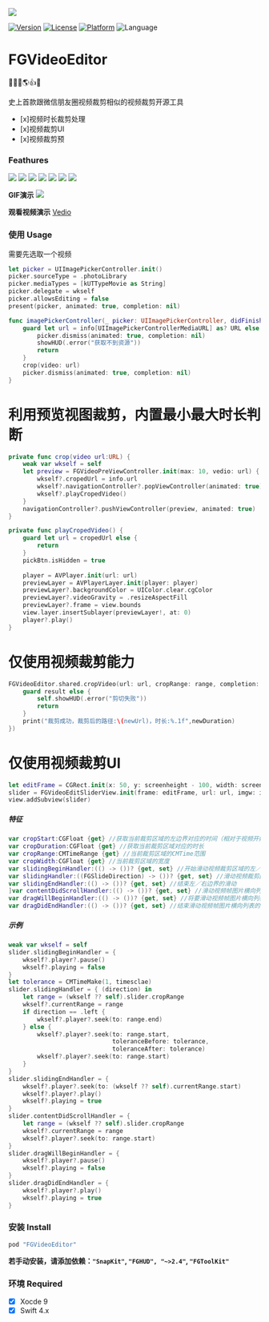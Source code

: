 ![](/screenshoot/title.png)

[![Version](https://img.shields.io/cocoapods/v/FGVideoEditor.svg?style=flat)](http://cocoadocs.org/docsets/FGVideoEditor)
[![License](https://img.shields.io/cocoapods/l/FGVideoEditor.svg?style=flat)](http://cocoadocs.org/docsets/FGVideoEditor)
[![Platform](https://img.shields.io/cocoapods/p/FGVideoEditor.svg?style=flat)](http://cocoadocs.org/docsets/FGVideoEditor)
![Language](https://img.shields.io/badge/Language-%20Swift%204.0%20-blue.svg)

# FGVideoEditor

🎉🚀📅🌎👍🎉

史上首款跟微信朋友圈视频裁剪相似的视频裁剪开源工具

- [x]视频时长裁剪处理
- [x]视频裁剪UI
- [x]视频裁剪预

### Feathures

![](/screenshoot/1.PNG)
![](/screenshoot/2.PNG)
![](/screenshoot/3.PNG)
![](/screenshoot/4.PNG)
![](/screenshoot/5.PNG)
![](/screenshoot/6.PNG)
![](/screenshoot/7.PNG)

****GIF演示****
![](/screenshoot/demo.gif)

****观看视频演示****
[Vedio](https://pan.baidu.com/s/1UlDhhAjrWGihpgGy6wPrIA)

### 使用 Usage

需要先选取一个视频

```swift
let picker = UIImagePickerController.init()
picker.sourceType = .photoLibrary
picker.mediaTypes = [kUTTypeMovie as String]
picker.delegate = wkself
picker.allowsEditing = false
present(picker, animated: true, completion: nil)

func imagePickerController(_ picker: UIImagePickerController, didFinishPickingMediaWithInfo info: [String : Any]) {
    guard let url = info[UIImagePickerControllerMediaURL] as? URL else {
        picker.dismiss(animated: true, completion: nil)
        showHUD(.error("获取不到资源"))
        return
    }
    crop(video: url)
    picker.dismiss(animated: true, completion: nil)
}
```

# 利用预览视图裁剪，内置最小最大时长判断

```swift
private func crop(video url:URL) {
    weak var wkself = self
    let preview = FGVideoPreViewController.init(max: 10, vedio: url) { (edit, info) in
        wkself?.cropedUrl = info.url
        wkself?.navigationController?.popViewController(animated: true)
        wkself?.playCropedVideo()
    }
    navigationController?.pushViewController(preview, animated: true)
}

private func playCropedVideo() {
    guard let url = cropedUrl else {
        return
    }
    pickBtn.isHidden = true
    
    player = AVPlayer.init(url: url)
    previewLayer = AVPlayerLayer.init(player: player)
    previewLayer?.backgroundColor = UIColor.clear.cgColor
    previewLayer?.videoGravity = .resizeAspectFill
    previewLayer?.frame = view.bounds
    view.layer.insertSublayer(previewLayer!, at: 0)
    player?.play()
}
```

# 仅使用视频裁剪能力

```swift
FGVideoEditor.shared.cropVideo(url: url, cropRange: range, completion: { (newUrl, newDuration, result) in
    guard result else {
        self.showHUD(.error("剪切失败"))
        return
    }
    print("裁剪成功，裁剪后的路径:\(newUrl)，时长:%.1f",newDuration)
})
```

# 仅使用视频裁剪UI
```swift
let editFrame = CGRect.init(x: 50, y: screenheight - 100, width: screenwidth - 100, height: 50)
slider = FGVideoEditSliderView.init(frame: editFrame, url: url, imgw: imgw, maxduration: 10)
view.addSubview(slider)
```

##### 特征

```swift
var cropStart:CGFloat {get} //获取当前裁剪区域的左边界对应的时间（相对于视频开始播放的位置为0s）
var cropDuration:CGFloat {get} //获取当前裁剪区域对应的时长
var cropRange:CMTimeRange {get} //当前裁剪区域的CMTime范围
var cropWidth:CGFloat {get} //当前裁剪区域的宽度
var slidingBeginHandler:(() -> ())? {get, set} //开始滑动视频裁剪区域的左／右边界的回调
var slidingHandler:((FGSlideDirection) -> ())? {get, set} //滑动视频裁剪区域的左／右边界的回调
var slidingEndHandler:(() -> ())? {get, set} //结束左／右边界的滑动
]var contentDidScrollHandler:(() -> ())? {get, set} //滑动视频帧图片横向列表的回调
var dragWillBeginHandler:(() -> ())? {get, set} //将要滑动视频帧图片横向列表的回调
var dragDidEndHandler:(() -> ())? {get, set} //结束滑动视频帧图片横向列表的回调
```

##### 示例

```swift
weak var wkself = self
slider.slidingBeginHandler = {
    wkself?.player?.pause()
    wkself?.playing = false
}
let tolerance = CMTimeMake(1, timesclae)
slider.slidingHandler = { (direction) in
    let range = (wkself ?? self).slider.cropRange
    wkself?.currentRange = range
    if direction == .left {
        wkself?.player?.seek(to: range.end)
    } else {
        wkself?.player?.seek(to: range.start,
                             toleranceBefore: tolerance,
                             toleranceAfter: tolerance)
        wkself?.player?.seek(to: range.start)
    }
}
slider.slidingEndHandler = {
    wkself?.player?.seek(to: (wkself ?? self).currentRange.start)
    wkself?.player?.play()
    wkself?.playing = true
}
slider.contentDidScrollHandler = {
    let range = (wkself ?? self).slider.cropRange
    wkself?.currentRange = range
    wkself?.player?.seek(to: range.start)
}
slider.dragWillBeginHandler = {
    wkself?.player?.pause()
    wkself?.playing = false
}
slider.dragDidEndHandler = {
    wkself?.player?.play()
    wkself?.playing = true
}
```

### 安装 Install

```swift
pod "FGVideoEditor"
```
****若手动安装，请添加依赖：`"SnapKit"`, `"FGHUD", "~>2.4"`, `"FGToolKit"`****

### 环境 Required

- [x] Xocde 9
- [x] Swift 4.x
